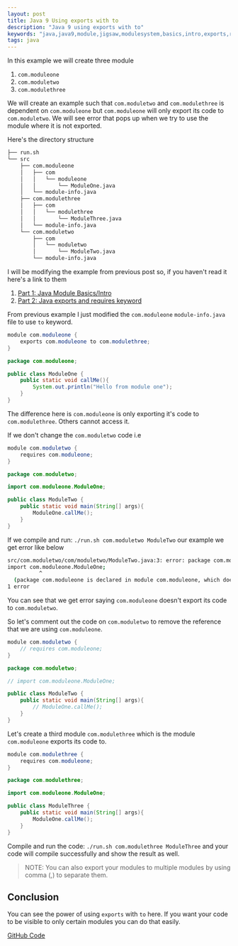 ```yaml
---
layout: post
title: Java 9 Using exports with to
description: "Java 9 using exports with to"
keywords: "java,java9,module,jigsaw,modulesystem,basics,intro,exports,requires"
tags: java
---
```


In this example we will create three module
1. `com.moduleone`
2. `com.moduletwo`
3. `com.modulethree`

We will create an example such that `com.moduletwo` and `com.modulethree` is dependent on `com.moduleone` but `com.moduleone` will only export its code to `com.moduletwo`. We will see error that pops up when we try to use the module where it is not exported.

Here's the directory structure

```bash
├── run.sh
└── src
    ├── com.moduleone
    │   ├── com
    │   │   └── moduleone
    │   │       └── ModuleOne.java
    │   └── module-info.java
    ├── com.modulethree
    │   ├── com
    │   │   └── modulethree
    │   │       └── ModuleThree.java
    │   └── module-info.java
    └── com.moduletwo
        ├── com
        │   └── moduletwo
        │       └── ModuleTwo.java
        └── module-info.java
```
I will be modifying the example from previous post so, if you haven't read it here's a link to them
1. [Part 1: Java Module Basics/Intro](http://amantuladhar.github.io/java/2017/10/03/java-9-module-intro.html)
2. [Part 2: Java exports and requires keyword](http://amantuladhar.github.io/java/2017/10/04/java-9-exports-and-requires.html)


From previous example I just modified the `com.moduleone` `module-info.java` file to use `to` keyword.

```java
module com.moduleone {
    exports com.moduleone to com.modulethree;
}
```
```java
package com.moduleone;

public class ModuleOne {
    public static void callMe(){
        System.out.println("Hello from module one");
    }
}
```
The difference here is `com.moduleone` is only exporting it's code to `com.modulethree`. Others cannot access it.

If we don't change the `com.moduletwo` code i.e
```java
module com.moduletwo {
    requires com.moduleone;
}
```
```java
package com.moduletwo;

import com.moduleone.ModuleOne;

public class ModuleTwo {
    public static void main(String[] args){
        ModuleOne.callMe();
    }
}
```

If we compile and run: `./run.sh com.moduletwo ModuleTwo` our example we get error like below
```bash
src/com.moduletwo/com/moduletwo/ModuleTwo.java:3: error: package com.moduleone is not visible
import com.moduleone.ModuleOne;
          ^
  (package com.moduleone is declared in module com.moduleone, which does not export it to module com.moduletwo)
1 error
```
You can see that we get error saying `com.moduleone` doesn't export its code to `com.moduletwo`.

So let's comment out the code on `com.moduletwo` to remove the reference that we are using `com.moduleone`.
```java
module com.moduletwo {
    // requires com.moduleone;
}
```

```java
package com.moduletwo;

// import com.moduleone.ModuleOne;

public class ModuleTwo {
    public static void main(String[] args){
        // ModuleOne.callMe();
    }
}
```

Let's create a third module `com.modulethree` which is the module `com.moduleone` exports its code to.
```java
module com.modulethree {
    requires com.moduleone;
}
```
```java
package com.modulethree;

import com.moduleone.ModuleOne;

public class ModuleThree {
    public static void main(String[] args){
        ModuleOne.callMe();
    }
}
```
Compile and run the code: `./run.sh com.modulethree ModuleThree` and your code will compile successfully and show the result as well.

> NOTE: You can also export your modules to multiple modules by using comma (,) to separate them.

## **Conclusion**
You can see the power of using `exports` with `to` here. If you want your code to be visible to only certain modules you can do that easily.

[GitHub Code](https://github.com/amantuladhar/java9-basics/tree/master/03-export-to-specific-module-only)

